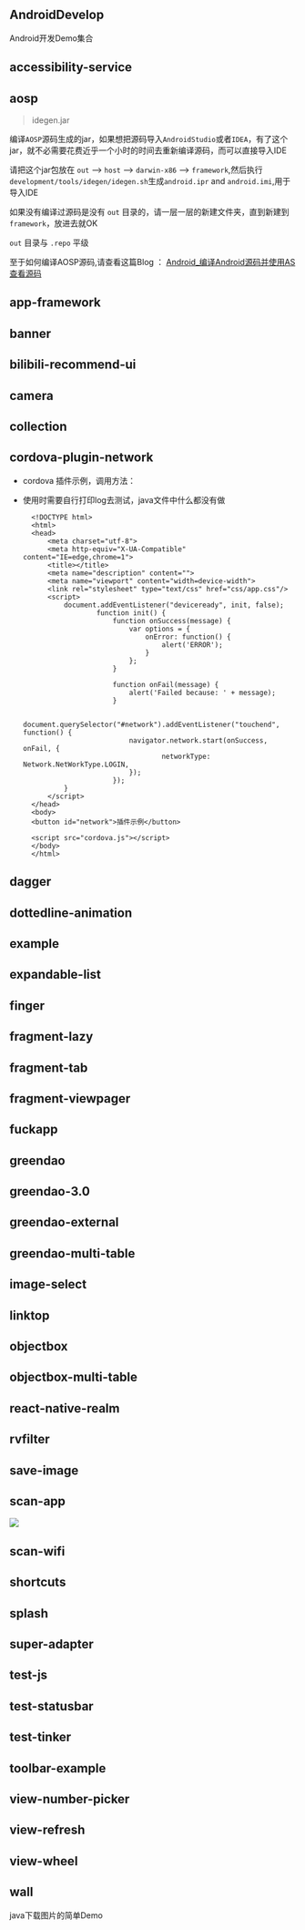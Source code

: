 
## AndroidDevelop

Android开发Demo集合


## accessibility-service


## aosp

> idegen.jar

编译`AOSP`源码生成的jar，如果想把源码导入`AndroidStudio`或者`IDEA`，有了这个jar，就不必需要花费近乎一个小时的时间去重新编译源码，而可以直接导入IDE

请把这个jar包放在 `out` --> `host` --> `darwin-x86` --> `framework`,然后执行`development/tools/idegen/idegen.sh`生成`android.ipr` and `android.imi`,用于导入IDE

如果没有编译过源码是没有 `out` 目录的，请一层一层的新建文件夹，直到新建到`framework`，放进去就OK

`out` 目录与 `.repo` 平级

至于如何编译AOSP源码,请查看这篇Blog ： [Android_编译Android源码并使用AS查看源码](https://7449.github.io/2017/02/10/Android_compile_aosp/)

## app-framework


## banner


## bilibili-recommend-ui


## camera


## collection


## cordova-plugin-network

* cordova 插件示例，调用方法：
* 使用时需要自行打印log去测试，java文件中什么都没有做


		<!DOCTYPE html>
		<html>
		<head>
		    <meta charset="utf-8">
		    <meta http-equiv="X-UA-Compatible" content="IE=edge,chrome=1">
		    <title></title>
		    <meta name="description" content="">
		    <meta name="viewport" content="width=device-width">
		    <link rel="stylesheet" type="text/css" href="css/app.css"/>
		    <script>
				document.addEventListener("deviceready", init, false);
				        function init() {
				            function onSuccess(message) {
				                var options = {
				                    onError: function() {
				                        alert('ERROR');
				                    }
				                };
				            }
				
				            function onFail(message) {
				                alert('Failed because: ' + message);
				            }
				
				            document.querySelector("#network").addEventListener("touchend", function() {
				                navigator.network.start(onSuccess, onFail, {
				                		networkType: Network.NetWorkType.LOGIN,
				                });
				            });
				}
		    </script>
		</head>
		<body>
		<button id="network">插件示例</button>
		
		<script src="cordova.js"></script>
		</body>
		</html>
		
		
## dagger


## dottedline-animation


## example


## expandable-list


## finger


## fragment-lazy


## fragment-tab


## fragment-viewpager


## fuckapp


## greendao


## greendao-3.0


## greendao-external


## greendao-multi-table


## image-select


## linktop


## objectbox


## objectbox-multi-table


## react-native-realm


## rvfilter


## save-image


## scan-app

![](http://i.imgur.com/bpP2vWA.gif)

## scan-wifi


## shortcuts


## splash


## super-adapter


## test-js


## test-statusbar


## test-tinker


## toolbar-example


## view-number-picker


## view-refresh


## view-wheel


## wall

 java下载图片的简单Demo